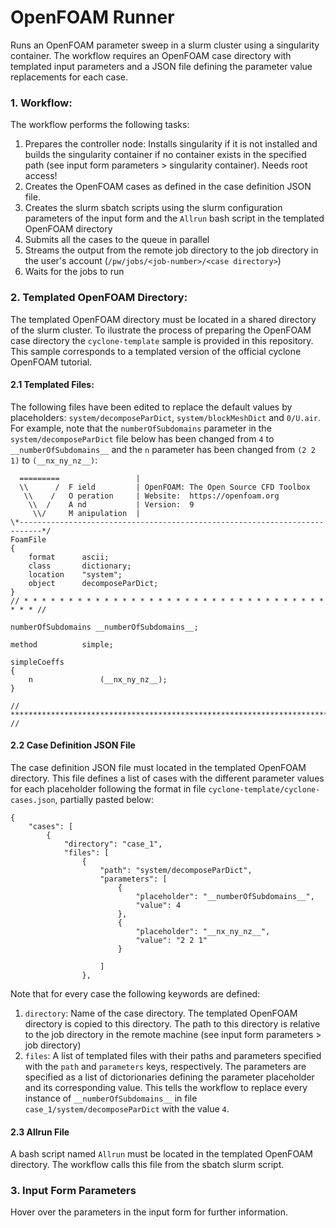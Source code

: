 # OpenFOAM Runner

Runs an OpenFOAM parameter sweep in a slurm cluster using a singularity container. The workflow requires an OpenFOAM case directory with templated input parameters and a JSON file defining the parameter value replacements for each case.

### 1. Workflow:

The workflow performs the following tasks:

1. Prepares the controller node: Installs singularity if it is not installed and builds the singularity container if no container exists in the specified path (see input form parameters > singularity container). Needs root access!
2. Creates the OpenFOAM cases as defined in the case definition JSON file.
3. Creates the slurm sbatch scripts using the slurm configuration parameters of the input form and the `Allrun` bash script in the templated OpenFOAM directory
4. Submits all the cases to the queue in parallel
5. Streams the output from the remote job directory to the job directory in the user's account (`/pw/jobs/<job-number>/<case directory>`)
6. Waits for the jobs to run

### 2. Templated OpenFOAM Directory:

The templated OpenFOAM directory must be located in a shared directory of the slurm cluster. To ilustrate the process of preparing the OpenFOAM case directory the `cyclone-template` sample is provided in this repository. This sample corresponds to a templated version of the official cyclone OpenFOAM tutorial.

#### 2.1 Templated Files:

The following files have been edited to replace the default values by placeholders: `system/decomposeParDict`, `system/blockMeshDict` and `0/U.air`. For example, note that the `numberOfSubdomains` parameter in the `system/decomposeParDict` file below has been changed from `4` to `__numberOfSubdomains__` and the `n` parameter has been changed from `(2 2 1)` to `(__nx_ny_nz__)`:

```/*--------------------------------*- C++ -*----------------------------------*\
  =========                 |
  \\      /  F ield         | OpenFOAM: The Open Source CFD Toolbox
   \\    /   O peration     | Website:  https://openfoam.org
    \\  /    A nd           | Version:  9
     \\/     M anipulation  |
\*---------------------------------------------------------------------------*/
FoamFile
{
    format      ascii;
    class       dictionary;
    location    "system";
    object      decomposeParDict;
}
// * * * * * * * * * * * * * * * * * * * * * * * * * * * * * * * * * * * * * //

numberOfSubdomains __numberOfSubdomains__;

method          simple;

simpleCoeffs
{
    n               (__nx_ny_nz__);
}

// ************************************************************************* //
```

#### 2.2 Case Definition JSON File

The case definition JSON file must located in the templated OpenFOAM directory. This file defines a list of cases with the different parameter values for each placeholder following the format in file `cyclone-template/cyclone-cases.json`, partially pasted below:

```
{
    "cases": [
        {
            "directory": "case_1",
            "files": [
                {
                    "path": "system/decomposeParDict",
                    "parameters": [
                        {
                            "placeholder": "__numberOfSubdomains__",
                            "value": 4
                        },
                        {
                            "placeholder": "__nx_ny_nz__",
                            "value": "2 2 1"
                        }

                    ]
                },
```

Note that for every case the following keywords are defined:

1. `directory`: Name of the case directory. The templated OpenFOAM directory is copied to this directory. The path to this directory is relative to the job directory in the remote machine (see input form parameters > job directory)
2. `files`: A list of templated files with their paths and parameters specified with the `path` and `parameters` keys, respectively. The parameters are specified as a list of dictorionaries defining the parameter placeholder and its corresponding value. This tells the workflow to replace every instance of `__numberOfSubdomains__` in file `case_1/system/decomposeParDict` with the value `4`.

#### 2.3 Allrun File

A bash script named `Allrun` must be located in the templated OpenFOAM directory. The workflow calls this file from the sbatch slurm script.

### 3. Input Form Parameters

Hover over the parameters in the input form for further information.
